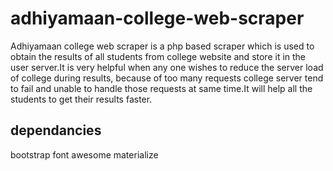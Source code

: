 # adhiyamaan-college-web-scraper
Adhiyamaan college web scraper is a php based scraper which is used to obtain the results of all students from college website and store it in the user server.It is very helpful when any one wishes to reduce the server load of college during results, because of too many requests college server tend to fail and unable to handle those requests at same time.It will help all the students to get their results faster.
## dependancies
bootstrap
font awesome
materialize
